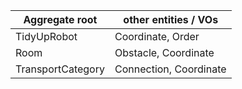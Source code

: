 |Aggregate root | other entities / VOs |
|---|---|
| TidyUpRobot | Coordinate, Order |
| Room | Obstacle, Coordinate |
| TransportCategory | Connection, Coordinate |
